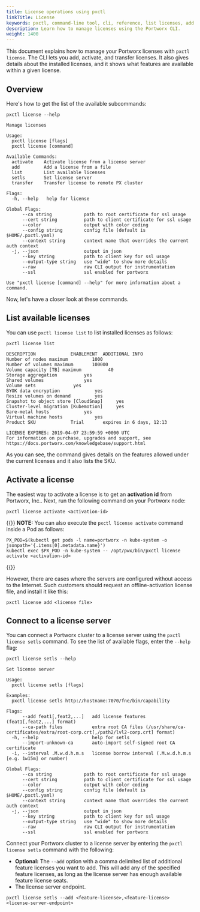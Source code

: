 ```yaml
---
title: License operations using pxctl
linkTitle: License
keywords: pxctl, command-line tool, cli, reference, list licenses, add license, activate license, offline-activation, license transfer, list available features, px-developer, Portworx Enterprise
description: Learn how to manage licenses using the Portworx CLI.
weight: 1400
---
```


This document explains how to manage your Portworx licenses with
`pxctl license`. The CLI lets you add, activate, and transfer licenses. It also gives details about the installed licenses, and it shows what features are available within a given license.

## Overview

Here's how to get the list of the available subcommands:

```text
pxctl license --help
```

```output
Manage licenses

Usage:
  pxctl license [flags]
  pxctl license [command]

Available Commands:
  activate    Activate license from a license server
  add         Add a license from a file
  list        List available licenses
  setls       Set license server
  transfer    Transfer license to remote PX cluster

Flags:
  -h, --help   help for license

Global Flags:
      --ca string            path to root certificate for ssl usage
      --cert string          path to client certificate for ssl usage
      --color                output with color coding
      --config string        config file (default is $HOME/.pxctl.yaml)
      --context string       context name that overrides the current auth context
  -j, --json                 output in json
      --key string           path to client key for ssl usage
      --output-type string   use "wide" to show more details
      --raw                  raw CLI output for instrumentation
      --ssl                  ssl enabled for portworx

Use "pxctl license [command] --help" for more information about a command.
```

Now, let's have a closer look at these commands.

## List available licenses

You can use `pxctl license list` to list installed licenses as follows:

```text
pxctl license list
```

```output
DESCRIPTION				ENABLEMENT	ADDITIONAL INFO
Number of nodes maximum			1000
Number of volumes maximum		100000
Volume capacity [TB] maximum		  40
Storage aggregation			 yes
Shared volumes				 yes
Volume sets				 yes
BYOK data encryption			 yes
Resize volumes on demand		 yes
Snapshot to object store [CloudSnap]	 yes
Cluster-level migration [Kubemotion]	 yes
Bare-metal hosts			 yes
Virtual machine hosts			 yes
Product SKU				Trial		expires in 6 days, 12:13

LICENSE EXPIRES: 2019-04-07 23:59:59 +0000 UTC
For information on purchase, upgrades and support, see
https://docs.portworx.com/knowledgebase/support.html
```

As you can see, the command gives details on the features allowed under the current licenses and it also lists the SKU.

## Activate a license

The easiest way to activate a license is to get an **activation id** from Portworx, Inc.. Next, run the following command on your Portworx node:

```text
pxctl license activate <activation-id>
```

{{<info>}}
**NOTE:** You can also execute the `pxctl license activate` command inside a Pod as follows:

```text
PX_POD=$(kubectl get pods -l name=portworx -n kube-system -o jsonpath='{.items[0].metadata.name}')
kubectl exec $PX_POD -n kube-system -- /opt/pwx/bin/pxctl license activate <activation-id>
```

{{</info>}}


However, there are cases where the servers are configured without access to the Internet. Such customers should request an offline-activation license file, and install it like this:

```text
pxctl license add <license file>
```

## Connect to a license server

You can connect a Portworx cluster to a license server using the `pxctl license setls` command. To see the list of available flags, enter the `--help` flag:

```text
pxctl license setls --help
```
```output
Set license server

Usage:
  pxctl license setls [flags]

Examples:
  pxctl license setls http://hostname:7070/fne/bin/capability

Flags:
      --add feat1[,feat2,...]   add license features (feat1[,feat2,...] format)
      --ca-path files           extra root CA files (/usr/share/ca-certificates/extra/root-corp.crt[,/path2/lvl2-corp.crt] format)
  -h, --help                    help for setls
      --import-unknown-ca       auto-import self-signed root CA certificate
  -i, --interval .M.w.d.h.m.s   license borrow interval (.M.w.d.h.m.s [e.g. 1w15m] or number)

Global Flags:
      --ca string            path to root certificate for ssl usage
      --cert string          path to client certificate for ssl usage
      --color                output with color coding
      --config string        config file (default is $HOME/.pxctl.yaml)
      --context string       context name that overrides the current auth context
  -j, --json                 output in json
      --key string           path to client key for ssl usage
      --output-type string   use "wide" to show more details
      --raw                  raw CLI output for instrumentation
      --ssl                  ssl enabled for portworx
```

Connect your Portworx cluster to a license server by entering the `pxctl license setls` command with the following:

* **Optional:** The `--add` option with a comma delimited list of additional feature licenses you want to add. This will add any of the specified feature licenses, as long as the license server has enough available feature license seats.
* The license server endpoint.

```text
pxctl license setls --add <feature-license>,<feature-license> <license-server-endpoint>
```


